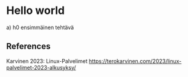 #  Hello world  

a) h0 ensimmäinen tehtävä

## References 

Karvinen 2023: Linux-Palvelimet https://terokarvinen.com/2023/linux-palvelimet-2023-alkusyksy/

